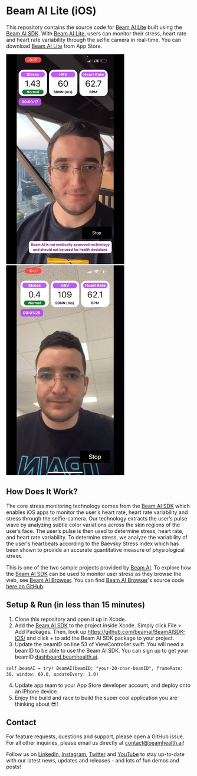 # Beam AI Lite (iOS)

This repository contains the source code for [Beam AI Lite](https://apps.apple.com/ca/app/beam-ai-lite/id1629758948) built using the [Beam AI SDK](https://github.com/beamai/BeamAISDK-iOS). With [Beam AI Lite](https://apps.apple.com/ca/app/beam-ai-lite/id1629758948), users can monitor their stress, heart rate and heart rate variability through the selfie camera in real-time. You can download [Beam AI Lite](https://apps.apple.com/ca/app/beam-ai-lite/id1629758948) from App Store.

![Beam AI Lite Demo 1](Beam_AI_Lite_Demo1.gif)![Beam AI Lite Demo 2](Beam_AI_Lite_Demo2.gif)

## How Does It Work?

The core stress monitoring technology comes from the [Beam AI SDK](https://github.com/beamai/BeamAISDK-iOS) which enables iOS apps to monitor the user's heart rate, heart rate variability and stress through the selfie-camera. Our technology extracts the user’s pulse wave by analyzing subtle color variations across the skin regions of the user’s face. The user’s pulse is then used to determine stress, heart rate, and heart rate variability. To determine stress, we analyze the variability of the user's heartbeats according to the Baevsky Stress Index which has been shown to provide an accurate quantitative measure of physiological stress.

This is one of the two sample projects provided by [Beam AI](https://www.beamhealth.ai/). To explore how the [Beam AI SDK](https://github.com/beamai/BeamAISDK-iOS) can be used to monitor user stress as they browse the web, see [Beam AI Browser](https://apps.apple.com/ua/app/beam-ai-browser/id1629793784). You can find [Beam AI Browser](https://apps.apple.com/ua/app/beam-ai-browser/id1629793784)'s source code [here on GitHub](https://github.com/beamai/BeamAIBrowser-iOS).

## Setup & Run (in less than 15 minutes)

1. Clone this repository and open it up in Xcode.
2. Add the [Beam AI SDK](https://github.com/beamai/BeamAISDK-iOS) to the project inside Xcode. Simply click File > Add Packages. Then, look up https://github.com/beamai/BeamAISDK-iOS/ and click + to add the Beam AI SDK package to your project.
3. Update the beamID on line 53 of ViewController.swift. You will need a beamID to be able to use the Beam AI SDK. You can sign up to get your beamID [dashboard.beamhealth.ai](https://dashboard.beamhealth.ai/).

```
self.beamAI = try! BeamAI(beamID: "your-20-char-beamID", frameRate: 30, window: 60.0, updateEvery: 1.0)
```

4. Update app team to your App Store developer account, and deploy onto an iPhone device.
5. Enjoy the build and race to build the super cool application you are thinking about 😎!

## Contact

For feature requests, questions and support, please open a GitHub issue. For all other inquiries, please email us directly at [contact@beamhealth.ai](contact@beamhealth.ai)!

Follow us on [LinkedIn](https://www.linkedin.com/company/beamhealthai/), [Instagram](https://www.instagram.com/beamhealthai/), [Twitter](https://twitter.com/BeamHealthAI) and [YouTube](https://www.youtube.com/channel/UCLhM9USQWe01OZoPOFvQ6sg/featured) to stay up-to-date with our latest news, updates and releases - and lots of fun demos and posts!
